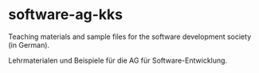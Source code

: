 # software-ag-kks

Teaching materials and sample files
for the software development society (in German).

Lehrmaterialen und Beispiele
für die AG für Software-Entwicklung.